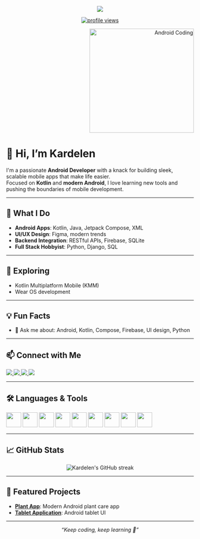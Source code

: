 <p align="center">
  <img src="https://readme-typing-svg.herokuapp.com?font=Fira+Code&size=28&pause=1000&center=true&width=600&lines=Hi+%F0%9F%91%8B%2C+I'm+Kardelen+Cetin;Android+Developer;Always+learning+and+building!" />
</p>

<p align="center">
  <a href="https://github.com/kardelencetin">
    <img src="https://komarev.com/ghpvc/?username=kardelencetin&style=for-the-badge&color=0A0A0A" alt="profile views" />
  </a>
</p>

<div align="right">
  <img src="https://media1.giphy.com/media/v1.Y2lkPTc5MGI3NjExNTlhN2F5MDJpaDk0Z2N6ZGljd2w0Y3k0dGdxMWFzZXJ5N2QxNGloayZlcD12MV9pbnRlcm5hbF9naWZfYnlfaWQmY3Q9Zw/3oKIPnAiaMCws8nOsE/giphy.gif" width="280" alt="Android Coding" />
</div>

# 👋 Hi, I’m Kardelen

I'm a passionate **Android Developer** with a knack for building sleek, scalable mobile apps that make life easier.  
Focused on **Kotlin** and **modern Android**, I love learning new tools and pushing the boundaries of mobile development.

---

## 🚀 What I Do

- **Android Apps**: Kotlin, Java, Jetpack Compose, XML  
- **UI/UX Design**: Figma, modern trends  
- **Backend Integration**: RESTful APIs, Firebase, SQLite  
- **Full Stack Hobbyist**: Python, Django, SQL

---

## 🌱 Exploring

- Kotlin Multiplatform Mobile (KMM)
- Wear OS development

---

## 💡 Fun Facts

- 💬 Ask me about: Android, Kotlin, Compose, Firebase, UI design, Python  

---

## 📫 Connect with Me

<p align="left">
  <a href="https://linkedin.com/in/kardelen-cetin" target="_blank">
    <img src="https://img.shields.io/badge/LinkedIn-0A66C2?style=for-the-badge&logo=linkedin&logoColor=white"/>
  </a>
  <a href="https://stackoverflow.com/users/17966350" target="_blank">
    <img src="https://img.shields.io/badge/Stackoverflow-FE7A16?style=for-the-badge&logo=stackoverflow&logoColor=white"/>
  </a>
  <a href="https://medium.com/@krdlnctn1981" target="_blank">
    <img src="https://img.shields.io/badge/Medium-12100E?style=for-the-badge&logo=medium&logoColor=white"/>
  </a>
  <a href="https://www.hackerrank.com/krdlnctn98" target="_blank">
    <img src="https://img.shields.io/badge/HackerRank-2EC866?style=for-the-badge&logo=hackerrank&logoColor=white"/>
  </a>
</p>

---

## 🛠️ Languages & Tools

<p align="left">
  <img src="https://cdn.jsdelivr.net/gh/devicons/devicon/icons/android/android-original.svg" width="40" height="40"/>
  <img src="https://cdn.jsdelivr.net/gh/devicons/devicon/icons/kotlin/kotlin-original.svg" width="40" height="40"/>
  <img src="https://cdn.jsdelivr.net/gh/devicons/devicon/icons/java/java-original.svg" width="40" height="40"/>
  <img src="https://cdn.jsdelivr.net/gh/devicons/devicon/icons/python/python-original.svg" width="40" height="40"/>
  <img src="https://cdn.jsdelivr.net/gh/devicons/devicon/icons/firebase/firebase-plain.svg" width="40" height="40"/>
  <img src="https://cdn.jsdelivr.net/gh/devicons/devicon/icons/django/django-plain.svg" width="40" height="40"/>
  <img src="https://cdn.jsdelivr.net/gh/devicons/devicon/icons/figma/figma-original.svg" width="40" height="40"/>
  <img src="https://cdn.jsdelivr.net/gh/devicons/devicon/icons/git/git-original.svg" width="40" height="40"/>
  <img src="https://cdn.jsdelivr.net/gh/devicons/devicon/icons/sqlite/sqlite-original.svg" width="40" height="40"/>
</p>

---

## 📈 GitHub Stats

<p align="center">
  <img src="https://github-readme-streak-stats.herokuapp.com/?user=kardelencetin&theme=radical" alt="Kardelen's GitHub streak"/>
</p>

---

## 🌟 Featured Projects

- [**Plant App**](https://github.com/kardelencetin/PlantApp): Modern Android plant care app
- [**Tablet Application**](https://github.com/kardelencetin/TabletApplication): Android tablet UI 

---

<p align="center"><i>“Keep coding, keep learning 🚀”</i></p>
